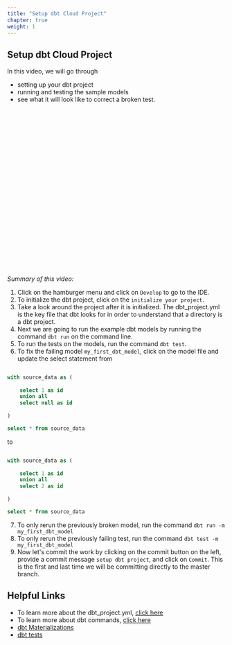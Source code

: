 ```yaml
---
title: "Setup dbt Cloud Project"
chapter: true
weight: 1
---
```


## Setup dbt Cloud Project
In this video, we will go through 
- setting up your dbt project
- running and testing the sample models
- see what it will look like to correct a broken test. 

<script src="https://fast.wistia.com/embed/medias/q0xm7mdt61.jsonp" async></script><script src="https://fast.wistia.com/assets/external/E-v1.js" async></script><div class="wistia_responsive_padding" style="padding:73.13% 0 0 0;position:relative;"><div class="wistia_responsive_wrapper" style="height:100%;left:0;position:absolute;top:0;width:100%;"><div class="wistia_embed wistia_async_q0xm7mdt61 videoFoam=true" style="height:100%;position:relative;width:100%"><div class="wistia_swatch" style="height:100%;left:0;opacity:0;overflow:hidden;position:absolute;top:0;transition:opacity 200ms;width:100%;"><img src="https://fast.wistia.com/embed/medias/q0xm7mdt61/swatch" style="filter:blur(5px);height:100%;object-fit:contain;width:100%;" alt="" aria-hidden="true" onload="this.parentNode.style.opacity=1;" /></div></div></div></div>

*Summary of this video:*

1. Click on the hamburger menu and click on `Develop` to go to the IDE.
2. To initialize the dbt project, click on the `initialize your project`.
3. Take a look around the project after it is initialized. The dbt_project.yml is the key file that dbt looks for in order to understand that a directory is a dbt project. 
4. Next we are going to run the example dbt models by running the command `dbt run` on the command line. 
5. To run the tests on the models, run the command `dbt test`.
6. To fix the failing model `my_first_dbt_model`, click on the model file and update the select statement from 

```sql 

with source_data as (
    
    select 1 as id 
    union all 
    select null as id 
    
)

select * from source_data

```

to 

```sql 

with source_data as (
    
    select 1 as id 
    union all 
    select 2 as id 
    
)

select * from source_data

```
7. To only rerun the previously broken model, run the command `dbt run -m my_first_dbt_model`
8. To only rerun the previously failing test, run the command `dbt test -m my_first_dbt_model`
9. Now let's commit the work by clicking on the commit button on the left, provide a commit message `setup dbt project`, and click on `Commit`. This is the first and last time we will be committing directly to the master branch.

## Helpful Links
- To learn more about the dbt_project.yml, [click here](https://docs.getdbt.com/reference/dbt_project.yml)
- To learn more about dbt commands, [click here](https://docs.getdbt.com/reference/dbt-commands)
- [dbt Materializations](https://docs.getdbt.com/docs/building-a-dbt-project/building-models/materializations)
- [dbt tests](https://docs.getdbt.com/docs/building-a-dbt-project/tests)
